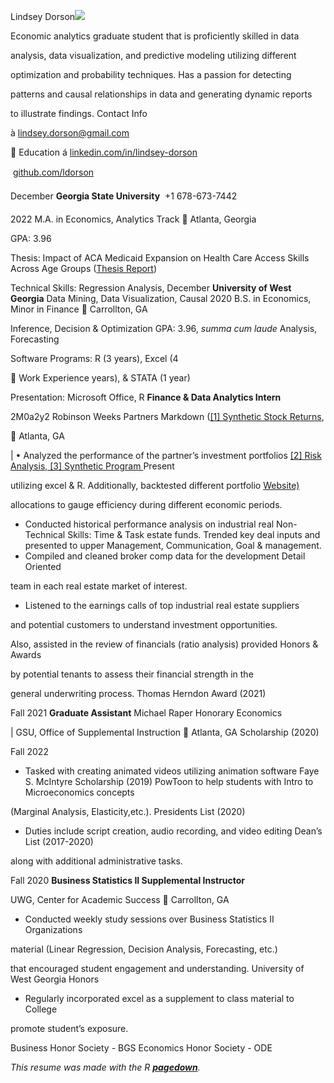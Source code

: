 ﻿Lindsey Dorson![](Aspose.Words.298f7c8d-f421-4d68-a9e5-903c11e88b8d.001.png)

Economic analytics graduate student that is proficiently skilled in data

analysis, data visualization, and predictive modeling utilizing different

optimization and probability techniques. Has a passion for detecting

patterns and causal relationships in data and generating dynamic reports

to illustrate findings. Contact Info

à <lindsey.dorson@gmail.com>

 Education á [linkedin.com/in/lindsey-dorson](https://www.linkedin.com/in/lindsey-dorson)

 [github.com/ldorson](https://github.com/ldorson)

December **Georgia State University**  +1 678-673-7442

2022 M.A. in Economics, Analytics Track  Atlanta, Georgia

GPA: 3.96

Thesis: Impact of ACA Medicaid Expansion on Health Care Access Skills Across Age Groups ([Thesis Report](https://github.com/ldorson/Capstone-ACA/blob/2362825a6bee10058f9d777fcb5365aa65c3b081/GSU%20Capstone%20Report.pdf))

Technical Skills: Regression Analysis, December **University of West Georgia** Data Mining, Data Visualization, Causal 2020 B.S. in Economics, Minor in Finance  Carrollton, GA

Inference, Decision & Optimization GPA: 3.96, *summa cum laude* Analysis, Forecasting

Software Programs: R (3 years), Excel (4

 Work Experience years), & STATA (1 year)

Presentation: Microsoft Office, R **Finance & Data Analytics Intern**

2M0a2y2 Robinson Weeks Partners Markdown ([\[1\] Synthetic Stock Returns](https://github.com/ldorson/Financial-Econometrics),

 Atlanta, GA

| • Analyzed the performance of the partner’s investment portfolios [\[2\] Risk Analysis, \[3\] Synthetic Program ](https://ldorson.github.io/ProgramEval_website/)Present

utilizing excel & R. Additionally, backtested different portfolio [Website)](https://ldorson.github.io/ProgramEval_website/)

allocations to gauge efficiency during different economic periods.

- Conducted historical performance analysis on industrial real Non-Technical Skills: Time & Task estate funds. Trended key deal inputs and presented to upper Management, Communication, Goal & management.
- Compiled and cleaned broker comp data for the development Detail Oriented

team in each real estate market of interest.

- Listened to the earnings calls of top industrial real estate suppliers

and potential customers to understand investment opportunities.

Also, assisted in the review of financials (ratio analysis) provided Honors & Awards

by potential tenants to assess their financial strength in the

general underwriting process. Thomas Herndon Award (2021)

Fall 2021 **Graduate Assistant** Michael Raper Honorary Economics

| GSU, Office of Supplemental Instruction  Atlanta, GA Scholarship (2020)

Fall 2022

- Tasked with creating animated videos utilizing animation software Faye S. McIntyre Scholarship (2019) PowToon to help students with Intro to Microeconomics concepts

(Marginal Analysis, Elasticity,etc.). Presidents List (2020)

- Duties include script creation, audio recording, and video editing Dean’s List (2017-2020)

along with additional administrative tasks.

Fall 2020 **Business Statistics II Supplemental Instructor**

UWG, Center for Academic Success  Carrollton, GA

- Conducted weekly study sessions over Business Statistics II Organizations

material (Linear Regression, Decision Analysis, Forecasting, etc.)

that encouraged student engagement and understanding. University of West Georgia Honors

- Regularly incorporated excel as a supplement to class material to College

promote student’s exposure.

Business Honor Society - BGS Economics Honor Society - ODE

*This resume was made with the R [**pagedown**](https://github.com/rstudio/pagedown).*
